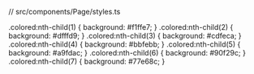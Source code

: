 // src/components/Page/styles.ts


.colored:nth-child(1) {
background: #f1ffe7;
}
.colored:nth-child(2) {
background: #dfffd9;
}
.colored:nth-child(3) {
background: #cdfeca;
}
.colored:nth-child(4) {
background: #bbfebb;
}
.colored:nth-child(5) {
background: #a9fdac;
}
.colored:nth-child(6) {
background: #90f29c;
}
.colored:nth-child(7) {
background: #77e68c;
}